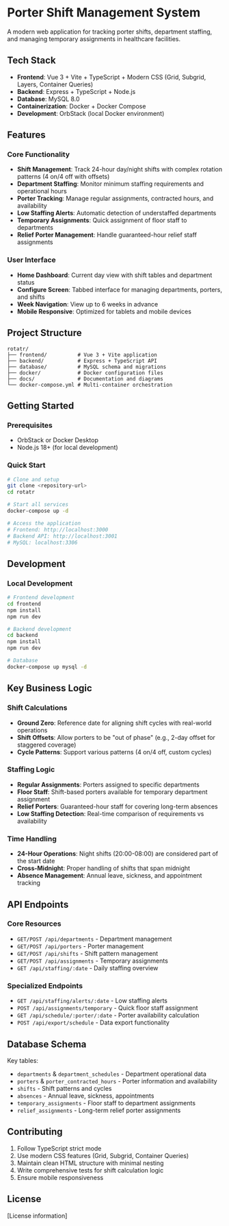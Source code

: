 # Porter Shift Management System

A modern web application for tracking porter shifts, department staffing, and managing temporary assignments in healthcare facilities.

## Tech Stack

- **Frontend**: Vue 3 + Vite + TypeScript + Modern CSS (Grid, Subgrid, Layers, Container Queries)
- **Backend**: Express + TypeScript + Node.js
- **Database**: MySQL 8.0
- **Containerization**: Docker + Docker Compose
- **Development**: OrbStack (local Docker environment)

## Features

### Core Functionality
- **Shift Management**: Track 24-hour day/night shifts with complex rotation patterns (4 on/4 off with offsets)
- **Department Staffing**: Monitor minimum staffing requirements and operational hours
- **Porter Tracking**: Manage regular assignments, contracted hours, and availability
- **Low Staffing Alerts**: Automatic detection of understaffed departments
- **Temporary Assignments**: Quick assignment of floor staff to departments
- **Relief Porter Management**: Handle guaranteed-hour relief staff assignments

### User Interface
- **Home Dashboard**: Current day view with shift tables and department status
- **Configure Screen**: Tabbed interface for managing departments, porters, and shifts
- **Week Navigation**: View up to 6 weeks in advance
- **Mobile Responsive**: Optimized for tablets and mobile devices

## Project Structure

```
rotatr/
├── frontend/          # Vue 3 + Vite application
├── backend/           # Express + TypeScript API
├── database/          # MySQL schema and migrations
├── docker/            # Docker configuration files
├── docs/              # Documentation and diagrams
└── docker-compose.yml # Multi-container orchestration
```

## Getting Started

### Prerequisites
- OrbStack or Docker Desktop
- Node.js 18+ (for local development)

### Quick Start
```bash
# Clone and setup
git clone <repository-url>
cd rotatr

# Start all services
docker-compose up -d

# Access the application
# Frontend: http://localhost:3000
# Backend API: http://localhost:3001
# MySQL: localhost:3306
```

## Development

### Local Development
```bash
# Frontend development
cd frontend
npm install
npm run dev

# Backend development
cd backend
npm install
npm run dev

# Database
docker-compose up mysql -d
```

## Key Business Logic

### Shift Calculations
- **Ground Zero**: Reference date for aligning shift cycles with real-world operations
- **Shift Offsets**: Allow porters to be "out of phase" (e.g., 2-day offset for staggered coverage)
- **Cycle Patterns**: Support various patterns (4 on/4 off, custom cycles)

### Staffing Logic
- **Regular Assignments**: Porters assigned to specific departments
- **Floor Staff**: Shift-based porters available for temporary department assignment
- **Relief Porters**: Guaranteed-hour staff for covering long-term absences
- **Low Staffing Detection**: Real-time comparison of requirements vs availability

### Time Handling
- **24-Hour Operations**: Night shifts (20:00-08:00) are considered part of the start date
- **Cross-Midnight**: Proper handling of shifts that span midnight
- **Absence Management**: Annual leave, sickness, and appointment tracking

## API Endpoints

### Core Resources
- `GET/POST /api/departments` - Department management
- `GET/POST /api/porters` - Porter management  
- `GET/POST /api/shifts` - Shift pattern management
- `GET/POST /api/assignments` - Temporary assignments
- `GET /api/staffing/:date` - Daily staffing overview

### Specialized Endpoints
- `GET /api/staffing/alerts/:date` - Low staffing alerts
- `POST /api/assignments/temporary` - Quick floor staff assignment
- `GET /api/schedule/:porter/:date` - Porter availability calculation
- `POST /api/export/schedule` - Data export functionality

## Database Schema

Key tables:
- `departments` & `department_schedules` - Department operational data
- `porters` & `porter_contracted_hours` - Porter information and availability
- `shifts` - Shift patterns and cycles
- `absences` - Annual leave, sickness, appointments
- `temporary_assignments` - Floor staff to department assignments
- `relief_assignments` - Long-term relief porter assignments

## Contributing

1. Follow TypeScript strict mode
2. Use modern CSS features (Grid, Subgrid, Container Queries)
3. Maintain clean HTML structure with minimal nesting
4. Write comprehensive tests for shift calculation logic
5. Ensure mobile responsiveness

## License

[License information]
